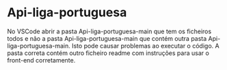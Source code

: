 # Api-liga-portuguesa

No VSCode abrir a pasta Api-liga-portuguesa-main que tem os ficheiros todos e não a pasta Api-liga-portuguesa-main que contém outra pasta Api-liga-portuguesa-main. Isto pode causar problemas ao executar o código.
A pasta correta contém outro ficheiro readme com instruções para usar o front-end corretamente.
